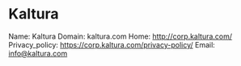 
# Kaltura

Name: Kaltura
Domain: kaltura.com
Home: http://corp.kaltura.com/
Privacy_policy: https://corp.kaltura.com/privacy-policy/
Email: info@kaltura.com
